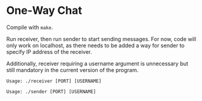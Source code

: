 # One-Way Chat

Compile with `make`.

Run receiver, then run sender to start sending messages. For now, code will only work on localhost, as there needs to be added a way for sender to specify IP address of the receiver.

Additionally, receiver requiring a username argument is unnecessary but still mandatory in the current version of the program.

```
Usage: ./receiver [PORT] [USERNAME]
```

```
Usage: ./sender [PORT] [USERNAME]
```
